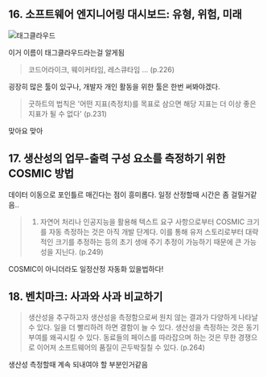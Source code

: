 ## 16. 소프트웨어 엔지니어링 대시보드: 유형, 위험, 미래

![태그클라우드](https://t1.daumcdn.net/cfile/tistory/1240CD4C506E9B030C)

이거 이름이 태그클라우드라는걸 알게됨

> 코드어라이크, 웨이커타임, 레스큐타임 ... (p.226)

굉장히 많은 툴이 있구나, 개발자 개인 활동을 위한 툴은 한번 써봐야겠다.

> 굿하트의 법칙은 '어떤 지표(측정치)를 목표로 삼으면 해당 지표는 더 이상 좋은 지표가 될 수 없다' (p.231)

맞아요 맞아

## 17. 생산성의 업무-출력 구성 요소를 측정하기 위한 COSMIC 방법

데이터 이동으로 포인틀르 매긴다는 점이 흥미롭다. 일정 산정할때 시간은 좀 걸릴거같음..

> 1. 자연어 처리나 인공지능을 활용해 텍스트 요구 사항으로부터 COSMIC 크기를 자동 측정하는 것은 아직 개발 단계다. 이를 통해 유저 스토리로부터 대략 적인 크기를 추정하는 등의 초기 생애 주기 추정이 가능하기 때문에 큰 가능성을 지닌다. (p.249)

COSMIC이 아니더라도 일정산정 자동화 있을법하다!

## 18. 벤치마크: 사과와 사과 비교하기

> 생산성을 추구하고자 생산성을 측정함으로써 원치 않는 결과가 다양하게 나타날 수 있다. 일을 더 빨리하려 하면 결함이 늘 수 있다. 생산성을 측정하는 것은 동기 부여를 왜곡시킬 수 있다. 동료들의 페이스를 따라잡으며 하는 것은 무한 경쟁으로 이어져 소프트웨어의 품질이 곤두박질칠 수 있다. (p.264)

생산성 측정할때 계속 되내여야 할 부분인거같음
